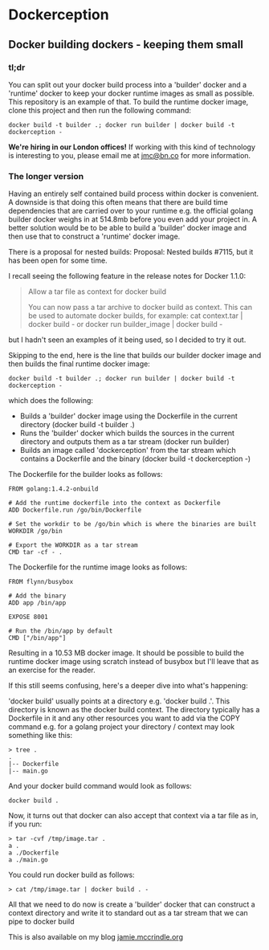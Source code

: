# Dockerception

## Docker building dockers - keeping them small

### tl;dr

You can split out your docker build process into a 'builder' docker and a 'runtime' docker to keep your docker runtime images
as small as possible. This repository is an example of that. To build the runtime docker image, clone this project and then
run the following command:

    docker build -t builder .; docker run builder | docker build -t dockerception -

**We're hiring in our London offices!** If working with this kind of technology is interesting to you, please email me at
jmc@bn.co for more information.

### The longer version

Having an entirely self contained build process within docker is convenient. A downside is that doing this often means
that there are build time dependencies that are carried over to your runtime e.g. the official golang builder docker
weighs in at 514.8mb before you even add your project in. A better solution would be to be able to build a 'builder'
docker image and then use that to construct a 'runtime' docker image.

There is a proposal for nested builds: Proposal: Nested builds #7115, but it has been open for some time.

I recall seeing the following feature in the release notes for Docker 1.1.0:

> Allow a tar file as context for docker build
>
> You can now pass a tar archive to docker build as context. This can be used to automate docker builds, for example: cat context.tar | docker build - or docker run builder_image | docker build -

but I hadn't seen an examples of it being used, so I decided to try it out.

Skipping to the end, here is the line that builds our builder docker image and then builds the final runtime docker image:

    docker build -t builder .; docker run builder | docker build -t dockerception -

which does the following:

* Builds a 'builder' docker image using the Dockerfile in the current directory (docker build -t builder .)
* Runs the 'builder' docker which builds the sources in the current directory and outputs them as a tar stream (docker run builder)
* Builds an image called 'dockerception' from the tar stream which contains a Dockerfile and the binary (docker build -t dockerception -)

The Dockerfile for the builder looks as follows:

    FROM golang:1.4.2-onbuild

    # Add the runtime dockerfile into the context as Dockerfile
    ADD Dockerfile.run /go/bin/Dockerfile

    # Set the workdir to be /go/bin which is where the binaries are built
    WORKDIR /go/bin

    # Export the WORKDIR as a tar stream
    CMD tar -cf - .

The Dockerfile for the runtime image looks as follows:

    FROM flynn/busybox

    # Add the binary
    ADD app /bin/app

    EXPOSE 8001

    # Run the /bin/app by default
    CMD ["/bin/app"]

Resulting in a 10.53 MB docker image. It should be possible to build the runtime docker image using scratch instead of
busybox but I'll leave that as an exercise for the reader.

If this still seems confusing, here's a deeper dive into what's happening:

'docker build' usually points at a directory e.g. 'docker build .'. This directory is known as the docker build context.
The directory typically has a Dockerfile in it and any other resources you want to add via the COPY command e.g. for a
golang project your directory / context may look something like this:

    > tree .
    .
    |-- Dockerfile
    |-- main.go

And your docker build command would look as follows:

    docker build .

Now, it turns out that docker can also accept that context via a tar file as in, if you run:

    > tar -cvf /tmp/image.tar .
    a .
    a ./Dockerfile
    a ./main.go

You could run docker build as follows:

    > cat /tmp/image.tar | docker build . -

All that we need to do now is create a 'builder' docker that can construct a context directory and write it to standard out as a tar stream that we can pipe to docker build

This is also available on my blog [jamie.mccrindle.org](http://jamie.mccrindle.org/2015/04/dockerception-how-to-have-docker-build.html)